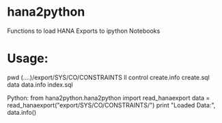 hana2python
===========

Functions to load HANA Exports to ipython Notebooks


Usage:
=============

 pwd
(....)/export/SYS/CO/CONSTRAINTS
ll
  control
  create.info
  create.sql
  data
  data.info
  index.sql

Python:
	from hana2python.hana2python import read_hanaexport
	data = read_hanaexport("export/SYS/CO/CONSTRAINTS/")
	print "Loaded Data:", data.info()